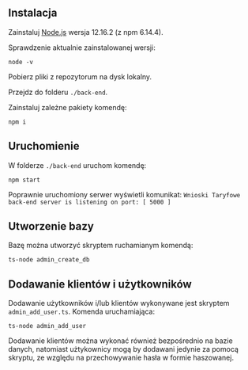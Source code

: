## Instalacja

Zainstaluj [Node.js](https://nodejs.org/en/download) wersja 12.16.2 (z npm 6.14.4).

Sprawdzenie aktualnie zainstalowanej wersji:

    node -v

Pobierz pliki z repozytorum na dysk lokalny.

Przejdz do folderu `./back-end`.

Zainstaluj zależne pakiety komendę:

    npm i

## Uruchomienie

W folderze `./back-end` uruchom komendę:

    npm start

Poprawnie uruchomiony serwer wyświetli komunikat:
`Wnioski Taryfowe back-end server is listening on port: [ 5000 ]`

## Utworzenie bazy

Bazę można utworzyć skryptem ruchamianym komendą:

    ts-node admin_create_db

## Dodawanie klientów i użytkowników

Dodawanie użytkowników i/lub klientów wykonywane jest skryptem `admin_add_user.ts`. Komenda uruchamiająca:

    ts-node admin_add_user

Dodawanie klientów można wykonać również bezpośrednio na bazie danych, natomiast użtykownicy mogą by dodawani jedynie za pomocą skryptu, ze względu na przechowywanie hasła w formie haszowanej.
